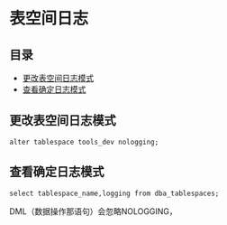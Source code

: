 # 表空间日志

## 目录

-   [更改表空间日志模式](#更改表空间日志模式)
-   [查看确定日志模式](#查看确定日志模式)

## 更改表空间日志模式

`alter tablespace tools_dev nologging;`

## 查看确定日志模式

`select tablespace_name,logging from dba_tablespaces;`

DML（数据操作那语句）会忽略NOLOGGING，
